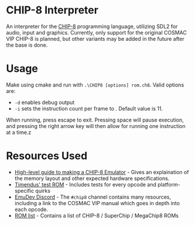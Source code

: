 # CHIP-8 Interpreter 

An interpreter for the [CHIP-8](https://en.wikipedia.org/wiki/CHIP-8) programming language, utilizing SDL2 for audio, input and graphics. Currently, only support for the original COSMAC VIP CHIP-8 is planned, but other variants may be added in the future after the base is done.

# Usage

Make using cmake and run with `.\CHIP8 [options] rom.ch8`. Valid options are:
- `-d` enables debug output
- `-i` <ipf> sets the instruction count per frame to <ipf>. Default value is 11. 

When running, press escape to exit. Pressing space will pause execution, and pressing the right arrow key will then allow for running one instruction at a time.z 

# Resources Used
- [High-level guide to making a CHIP-8 Emulator](https://tobiasvl.github.io/blog/write-a-chip-8-emulator/) - Gives an explaination of the memory layout and other expected hardware specifications. 
- [Timendus' test ROM](https://github.com/Timendus/chip8-test-suite) - Includes tests for every opcode and platform-specific quirks
- [EmuDev Discord](https://discord.gg/dkmJAes) - The `#chip8` channel contains many resources, including a link to the COSMAC VIP manual which goes in depth into each opcode. 
- [ROM list](https://github.com/kripod/chip8-roms/) - Contains a list of CHIP-8 / SuperChip / MegaChip8 ROMs

